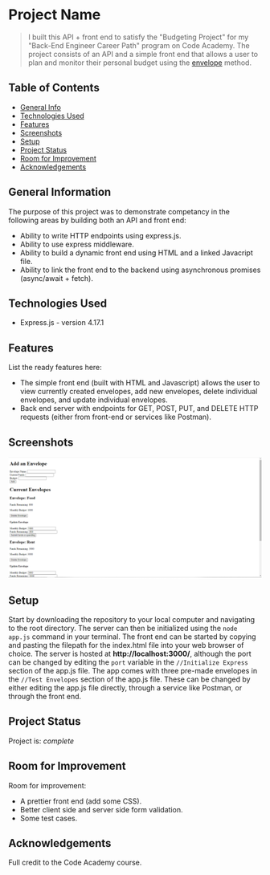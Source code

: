 # Project Name
> I built this API + front end to satisfy the "Budgeting Project" for my "Back-End Engineer Career Path" program on Code Academy. The project consists of an API and a simple front end that allows a user to plan and monitor their personal budget using the [envelope](https://www.thebalance.com/what-is-envelope-budgeting-1293682) method. 

## Table of Contents
* [General Info](#general-information)
* [Technologies Used](#technologies-used)
* [Features](#features)
* [Screenshots](#screenshots)
* [Setup](#setup)
* [Project Status](#project-status)
* [Room for Improvement](#room-for-improvement)
* [Acknowledgements](#acknowledgements)


## General Information
The purpose of this project was to demonstrate competancy in the following areas by building both an API and front end:
- Ability to write HTTP endpoints using express.js. 
- Ability to use express middleware. 
- Ability to build a dynamic front end using HTML and a linked Javacript file. 
- Ability to link the front end to the backend using asynchronous promises (async/await + fetch). 


## Technologies Used
- Express.js - version 4.17.1


## Features
List the ready features here:
- The simple front end (built with HTML and Javascript) allows the user to view currently created envelopes, add new envelopes, delete individual envelopes, and update individual envelopes. 
- Back end server with endpoints for GET, POST, PUT, and DELETE HTTP requests (either from front-end or services like Postman). 


## Screenshots
![Front End Screenshot](./FrontEndScreenshot.png)
<!-- If you have screenshots you'd like to share, include them here. -->


## Setup
Start by downloading the repository to your local computer and navigating to the root directory. The server can then be initialized using the `node app.js` command in your terminal. The front end can be started by copying and pasting the filepath for the index.html file into your web browser of choice. The server is hosted at **http://localhost:3000/**, although the port can be changed by editing the `port` variable in the `//Initialize Express` section of the app.js file. The app comes with three pre-made envelopes in the `//Test Envelopes` section of the app.js file. These can be changed by either editing the app.js file directly, through a service like Postman, or through the front end. 


## Project Status
Project is: _complete_


## Room for Improvement
Room for improvement:
- A prettier front end (add some CSS).
- Better client side and server side form validation.
- Some test cases.  


## Acknowledgements
Full credit to the Code Academy course. 
